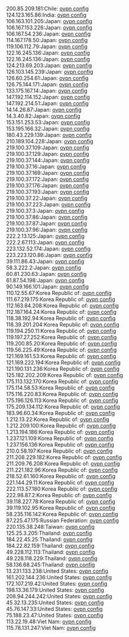 200.85.209.181:Chile: [ovpn config](vpn/200_85_209_181.ovpn)  
124.123.165.86:India: [ovpn config](vpn/124_123_165_86.ovpn)  
106.163.101.205:Japan: [ovpn config](vpn/106_163_101_205.ovpn)  
106.167.153.226:Japan: [ovpn config](vpn/106_167_153_226.ovpn)  
106.167.54.236:Japan: [ovpn config](vpn/106_167_54_236.ovpn)  
114.167.178.50:Japan: [ovpn config](vpn/114_167_178_50.ovpn)  
119.106.112.79:Japan: [ovpn config](vpn/119_106_112_79.ovpn)  
122.16.245.136:Japan: [ovpn config](vpn/122_16_245_136.ovpn)  
122.16.245.136:Japan: [ovpn config](vpn/122_16_245_136.ovpn)  
124.213.69.203:Japan: [ovpn config](vpn/124_213_69_203.ovpn)  
126.103.145.239:Japan: [ovpn config](vpn/126_103_145_239.ovpn)  
126.60.254.61:Japan: [ovpn config](vpn/126_60_254_61.ovpn)  
126.75.144.171:Japan: [ovpn config](vpn/126_75_144_171.ovpn)  
133.175.167.14:Japan: [ovpn config](vpn/133_175_167_14.ovpn)  
147.192.114.152:Japan: [ovpn config](vpn/147_192_114_152.ovpn)  
147.192.214.51:Japan: [ovpn config](vpn/147_192_214_51.ovpn)  
14.14.26.87:Japan: [ovpn config](vpn/14_14_26_87.ovpn)  
14.3.40.82:Japan: [ovpn config](vpn/14_3_40_82.ovpn)  
153.151.253.53:Japan: [ovpn config](vpn/153_151_253_53.ovpn)  
153.195.166.32:Japan: [ovpn config](vpn/153_195_166_32.ovpn)  
180.43.229.139:Japan: [ovpn config](vpn/180_43_229_139.ovpn)  
210.189.104.228:Japan: [ovpn config](vpn/210_189_104_228.ovpn)  
219.100.37.109:Japan: [ovpn config](vpn/219_100_37_109.ovpn)  
219.100.37.129:Japan: [ovpn config](vpn/219_100_37_129.ovpn)  
219.100.37.144:Japan: [ovpn config](vpn/219_100_37_144.ovpn)  
219.100.37.16:Japan: [ovpn config](vpn/219_100_37_16.ovpn)  
219.100.37.169:Japan: [ovpn config](vpn/219_100_37_169.ovpn)  
219.100.37.172:Japan: [ovpn config](vpn/219_100_37_172.ovpn)  
219.100.37.176:Japan: [ovpn config](vpn/219_100_37_176.ovpn)  
219.100.37.193:Japan: [ovpn config](vpn/219_100_37_193.ovpn)  
219.100.37.22:Japan: [ovpn config](vpn/219_100_37_22.ovpn)  
219.100.37.223:Japan: [ovpn config](vpn/219_100_37_223.ovpn)  
219.100.37.3:Japan: [ovpn config](vpn/219_100_37_3.ovpn)  
219.100.37.86:Japan: [ovpn config](vpn/219_100_37_86.ovpn)  
219.100.37.87:Japan: [ovpn config](vpn/219_100_37_87.ovpn)  
219.100.37.96:Japan: [ovpn config](vpn/219_100_37_96.ovpn)  
222.2.13.125:Japan: [ovpn config](vpn/222_2_13_125.ovpn)  
222.2.67.113:Japan: [ovpn config](vpn/222_2_67_113.ovpn)  
223.132.52.174:Japan: [ovpn config](vpn/223_132_52_174.ovpn)  
223.223.120.86:Japan: [ovpn config](vpn/223_223_120_86.ovpn)  
39.111.86.43:Japan: [ovpn config](vpn/39_111_86_43.ovpn)  
58.3.222.2:Japan: [ovpn config](vpn/58_3_222_2.ovpn)  
60.81.230.63:Japan: [ovpn config](vpn/60_81_230_63.ovpn)  
61.87.54.198:Japan: [ovpn config](vpn/61_87_54_198.ovpn)  
90.149.166.101:Japan: [ovpn config](vpn/90_149_166_101.ovpn)  
110.12.55.67:Korea Republic of: [ovpn config](vpn/110_12_55_67.ovpn)  
111.67.219.175:Korea Republic of: [ovpn config](vpn/111_67_219_175.ovpn)  
112.163.84.208:Korea Republic of: [ovpn config](vpn/112_163_84_208.ovpn)  
112.187.164.24:Korea Republic of: [ovpn config](vpn/112_187_164_24.ovpn)  
118.38.192.94:Korea Republic of: [ovpn config](vpn/118_38_192_94.ovpn)  
118.39.201.204:Korea Republic of: [ovpn config](vpn/118_39_201_204.ovpn)  
119.194.250.11:Korea Republic of: [ovpn config](vpn/119_194_250_11.ovpn)  
119.197.27.252:Korea Republic of: [ovpn config](vpn/119_197_27_252.ovpn)  
119.200.85.20:Korea Republic of: [ovpn config](vpn/119_200_85_20.ovpn)  
119.56.225.49:Korea Republic of: [ovpn config](vpn/119_56_225_49.ovpn)  
121.169.161.53:Korea Republic of: [ovpn config](vpn/121_169_161_53.ovpn)  
121.169.222.194:Korea Republic of: [ovpn config](vpn/121_169_222_194.ovpn)  
121.190.131.236:Korea Republic of: [ovpn config](vpn/121_190_131_236.ovpn)  
125.182.202.209:Korea Republic of: [ovpn config](vpn/125_182_202_209.ovpn)  
175.113.132.170:Korea Republic of: [ovpn config](vpn/175_113_132_170.ovpn)  
175.114.58.53:Korea Republic of: [ovpn config](vpn/175_114_58_53.ovpn)  
175.116.220.83:Korea Republic of: [ovpn config](vpn/175_116_220_83.ovpn)  
175.196.126.113:Korea Republic of: [ovpn config](vpn/175_196_126_113.ovpn)  
175.209.134.112:Korea Republic of: [ovpn config](vpn/175_209_134_112.ovpn)  
183.96.60.34:Korea Republic of: [ovpn config](vpn/183_96_60_34.ovpn)  
1.212.13.22:Korea Republic of: [ovpn config](vpn/1_212_13_22.ovpn)  
1.212.209.100:Korea Republic of: [ovpn config](vpn/1_212_209_100.ovpn)  
1.213.194.186:Korea Republic of: [ovpn config](vpn/1_213_194_186.ovpn)  
1.237.121.109:Korea Republic of: [ovpn config](vpn/1_237_121_109.ovpn)  
1.237.156.136:Korea Republic of: [ovpn config](vpn/1_237_156_136.ovpn)  
210.0.58.197:Korea Republic of: [ovpn config](vpn/210_0_58_197.ovpn)  
211.208.229.182:Korea Republic of: [ovpn config](vpn/211_208_229_182.ovpn)  
211.209.76.208:Korea Republic of: [ovpn config](vpn/211_209_76_208.ovpn)  
211.221.182.96:Korea Republic of: [ovpn config](vpn/211_221_182_96.ovpn)  
218.52.61.160:Korea Republic of: [ovpn config](vpn/218_52_61_160.ovpn)  
221.144.29.11:Korea Republic of: [ovpn config](vpn/221_144_29_11.ovpn)  
222.113.57.180:Korea Republic of: [ovpn config](vpn/222_113_57_180.ovpn)  
222.98.87.2:Korea Republic of: [ovpn config](vpn/222_98_87_2.ovpn)  
39.118.227.78:Korea Republic of: [ovpn config](vpn/39_118_227_78.ovpn)  
39.119.102.95:Korea Republic of: [ovpn config](vpn/39_119_102_95.ovpn)  
58.235.116.142:Korea Republic of: [ovpn config](vpn/58_235_116_142.ovpn)  
87.225.47.175:Russian Federation: [ovpn config](vpn/87_225_47_175.ovpn)  
220.135.38.248:Taiwan: [ovpn config](vpn/220_135_38_248.ovpn)  
125.25.3.205:Thailand: [ovpn config](vpn/125_25_3_205.ovpn)  
184.22.45.25:Thailand: [ovpn config](vpn/184_22_45_25.ovpn)  
184.22.82.159:Thailand: [ovpn config](vpn/184_22_82_159.ovpn)  
49.228.112.113:Thailand: [ovpn config](vpn/49_228_112_113.ovpn)  
49.228.118.229:Thailand: [ovpn config](vpn/49_228_118_229.ovpn)  
58.136.68.245:Thailand: [ovpn config](vpn/58_136_68_245.ovpn)  
13.231.133.238:United States: [ovpn config](vpn/13_231_133_238.ovpn)  
161.202.144.236:United States: [ovpn config](vpn/161_202_144_236.ovpn)  
172.107.219.42:United States: [ovpn config](vpn/172_107_219_42.ovpn)  
198.13.36.179:United States: [ovpn config](vpn/198_13_36_179.ovpn)  
208.94.244.242:United States: [ovpn config](vpn/208_94_244_242.ovpn)  
45.32.13.235:United States: [ovpn config](vpn/45_32_13_235.ovpn)  
45.76.147.33:United States: [ovpn config](vpn/45_76_147_33.ovpn)  
75.188.23.47:United States: [ovpn config](vpn/75_188_23_47.ovpn)  
113.22.19.48:Viet Nam: [ovpn config](vpn/113_22_19_48.ovpn)  
115.78.131.247:Viet Nam: [ovpn config](vpn/115_78_131_247.ovpn)  
